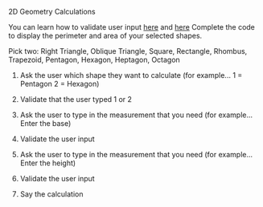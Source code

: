 2D Geometry Calculations

You can learn how to validate user input [here](https://www.101computing.net/number-only/) and [here](https://www.w3schools.com/python/python_try_except.asp) 
Complete the code to display the perimeter and area of your selected shapes.

Pick two: Right Triangle, Oblique Triangle, Square, Rectangle, Rhombus, Trapezoid, Pentagon, Hexagon, Heptagon, Octagon

1. Ask the user which shape they want to calculate (for example... 1 = Pentagon 2 = Hexagon)

2. Validate that the user typed 1 or 2

3. Ask the user to type in the measurement that you need (for example... Enter the base)

4. Validate the user input

5. Ask the user to type in the measurement that you need (for example... Enter the height)

6. Validate the user input

7. Say the calculation